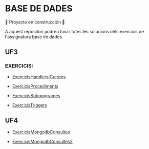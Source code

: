 # BASE DE DADES

:construction: Proyecto en construcción :construction:

A aquest repositori podreu tovar totes les solucions dels exercicis de l'assignatura base de dades.

## UF3
### EXERCICIS:
- [ExercicisHandlersICursors](https://github.com/albaamatamoros/BaseDeDades/blob/main/UF3/ExercicisHandlersICursors.md)

- [ExercicisProcediments](https://github.com/albaamatamoros/BaseDeDades/blob/main/UF3/ExercicisProcediments.md)

- [ExercicisSubprogrames](https://github.com/albaamatamoros/BaseDeDades/blob/main/UF3/ExercicisSubprogrames.md)

- [ExercicisTriggers](https://github.com/albaamatamoros/BaseDeDades/blob/main/UF3/ExercicisTriggers.md)
## UF4
- [ExercicisMongodbConsultes](https://github.com/albaamatamoros/BaseDeDades/blob/main/UF4/ExercicisMongodbConsultes.md)

- [ExercicisMongodbConsultes2](https://github.com/albaamatamoros/BaseDeDades/blob/main/UF4/ExercicisMongodbConsultes.md)

